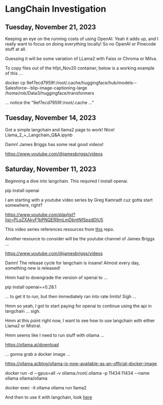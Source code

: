 # LangChain Investigation

## Tuesday, November 21, 2023

Keeping an eye on the running costs of using OpenAI. Yeah it adds up, and I really want to focus on doing everything locally! So no OpenAI or Pinecode stuff at all.

Guessing it will be some variation of LLama2 with Faiss or Chroma or Milva.

To copy files out of the hfpt_Nov20 container, below is a working example of this ...

docker cp 9ef7ecd7959f:/root/.cache/huggingface/hub/models--Salesforce--blip-image-captioning-large  /home/rob/Data3/huggingface/transformers

... notice the "9ef7ecd7959f:/root/.cache ..." 

## Tuesday, November 14, 2023

Got a simple langchain and llama2 page to work! Nice! Llama_2_+_Langchain_Q&A.ipynb

Damn! James Briggs has some real good videos! 

https://www.youtube.com/@jamesbriggs/videos

## Saturday, November 11, 2023

Beginning a dive into langchain. This required I install openai.

pip install openai

I am starting with a youtube video series by Greg Kamradt cuz gotta start somewhere, right?

https://www.youtube.com/playlist?list=PLqZXAkvF1bPNQER9mLmDbntNfSpzdDIU5

This video series references resources from [this](https://github.com/gkamradt/langchain-tutorials) repo.

Another resource to consider will be the youtube channel of James Briggs ...

https://www.youtube.com/@jamesbriggs/videos

Damn! The release cycle for langchain is insane! Almost every day, something new is released!

Hmm had to downgrade the version of openai to ...

pip install openai==0.28.1

... to get it to run, but then immediately ran into rate limits! Sigh ... 

Hmm so yeah, I got to start paying for openai to continue using the api in langchain ... sigh.

Hmm at this point right now, I want to see how to use langchain with either Llama2 or Mistral.

Hmm seems like I need to run stuff with ollama ... 

https://ollama.ai/download

... gonna grab a docker image ...

https://ollama.ai/blog/ollama-is-now-available-as-an-official-docker-image

docker run -d --gpus=all -v ollama:/root/.ollama -p 11434:11434 --name ollama ollama/ollama

docker exec -it ollama ollama run llama2

And then to use it with langchain, look [here](https://python.langchain.com/docs/integrations/chat/ollama)





